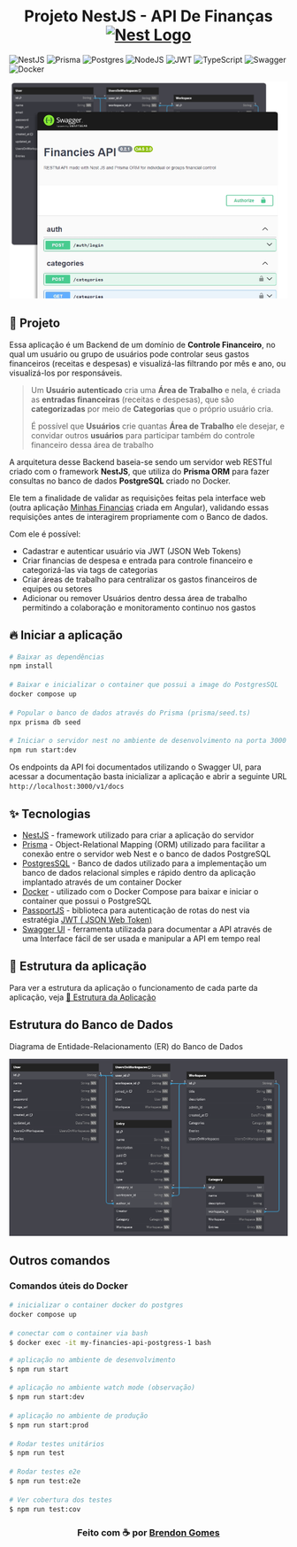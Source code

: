 <h1 align="center">
  Projeto NestJS - API De Finanças
  <a href="http://nestjs.com/" target="blank"><img src="https://nestjs.com/img/logo-small.svg" width="32" alt="Nest Logo" /></a>
</h1>

<p align="center">

  ![NestJS](https://img.shields.io/badge/nestjs-%23E0234E.svg?style=for-the-badge&logo=nestjs&logoColor=white)
  ![Prisma](https://img.shields.io/badge/Prisma-3982CE?style=for-the-badge&logo=Prisma&logoColor=white)
  ![Postgres](https://img.shields.io/badge/postgres-%23316192.svg?style=for-the-badge&logo=postgresql&logoColor=white)
  ![NodeJS](https://img.shields.io/badge/node.js-6DA55F?style=for-the-badge&logo=node.js&logoColor=white)
  ![JWT](https://img.shields.io/badge/JWT-black?style=for-the-badge&logo=JSON%20web%20tokens)
  ![TypeScript](https://img.shields.io/badge/typescript-%23007ACC.svg?style=for-the-badge&logo=typescript&logoColor=white)
  ![Swagger](https://img.shields.io/badge/-Swagger-%23Clojure?style=for-the-badge&logo=swagger&logoColor=white)
  ![Docker](https://img.shields.io/badge/docker-%230db7ed.svg?style=for-the-badge&logo=docker&logoColor=white)

</p>

<p align="center">
  <img alt="Imagem do Swagger UI" src="./docs/assets/banner.png" width="580px">
</p>

## 🗿 Projeto

Essa aplicação é um Backend de um domínio de **Controle Financeiro**, no qual um usuário ou grupo de usuários pode controlar seus gastos financeiros (receitas e despesas) e visualizá-las filtrando por mês e ano, ou visualizá-los por responsáveis.

> Um **Usuário autenticado** cria uma **Área de Trabalho** e nela, é criada as **entradas financeiras** (receitas e despesas), que são **categorizadas** por meio de **Categorias** que o próprio usuário cria.
>
> É possível que **Usuários** crie quantas **Área de Trabalho** ele desejar, e convidar outros **usuários** para participar também do controle financeiro dessa área de trabalho

A arquitetura desse Backend baseia-se sendo um servidor web RESTful criado com o framework **NestJS**, que utiliza do **Prisma ORM** para fazer consultas no banco de dados **PostgreSQL** criado no Docker.

Ele tem a finalidade de validar as requisições feitas pela interface web (outra aplicação [Minhas Financias](https://github.com/Brendon3578/project-angular-my-financies) criada em Angular), validando essas requisições antes de interagirem propriamente com o Banco de dados.

Com ele é possível:

- Cadastrar e autenticar usuário via JWT (JSON Web Tokens)
- Criar financias de despesa e entrada para controle financeiro e categorizá-las via tags de categorias
- Criar áreas de trabalho para centralizar os gastos financeiros de equipes ou setores
- Adicionar ou remover Usuários dentro dessa área de trabalho permitindo a colaboração e monitoramento continuo nos gastos

## 🔥 Iniciar a aplicação

```bash
# Baixar as dependências
npm install

# Baixar e inicializar o container que possui a image do PostgresSQL
docker compose up

# Popular o banco de dados através do Prisma (prisma/seed.ts)
npx prisma db seed

# Iniciar o servidor nest no ambiente de desenvolvimento na porta 3000 (http://localhost:3000)
npm run start:dev
```

Os endpoints da API foi documentados utilizando o Swagger UI, para acessar a documentação basta inicializar a aplicação e abrir a seguinte URL `http://localhost:3000/v1/docs`

## ✨ Tecnologias

- [NestJS](https://nestjs.com/) - framework utilizado para criar a aplicação do servidor
- [Prisma](https://www.prisma.io/) - Object-Relational Mapping (ORM) utilizado para facilitar a conexão entre o servidor web Nest e o banco de dados PostgreSQL
- [PostgresSQL](https://www.postgresql.org/) - Banco de dados utilizado para a implementação um banco de dados relacional simples e rápido dentro da aplicação implantado através de um container Docker
- [Docker](https://www.docker.com/) - utilizado com o Docker Compose para baixar e iniciar o container que possui o PostgreSQL
- [PassportJS](https://www.passportjs.org/) - biblioteca  para autenticação de rotas do nest via estratégia [JWT ( JSON Web Token)](https://jwt.io/)
- [Swagger UI](https://swagger.io/tools/swagger-ui/) - ferramenta utilizada para documentar a API através de uma Interface fácil de ser usada e manipular a API em tempo real

## 🔮 Estrutura da aplicação

Para ver a estrutura da aplicação o funcionamento de cada parte da aplicação, veja [📁 Estrutura da Aplicação](./docs/application.md)

## Estrutura do Banco de Dados

Diagrama de Entidade-Relacionamento (ER) do Banco de Dados

<center>
  <img src="./prisma/dbml/diagram.png" alt="Diagrama de Entidade-Relacionamento">
</center>

## Outros comandos

### Comandos úteis do Docker

```bash
# inicializar o container docker do postgres
docker compose up

# conectar com o container via bash
$ docker exec -it my-financies-api-postgress-1 bash
```

```bash
# aplicação no ambiente de desenvolvimento
$ npm run start

# aplicação no ambiente watch mode (observação)
$ npm run start:dev

# aplicação no ambiente de produção
$ npm run start:prod

# Rodar testes unitários
$ npm run test

# Rodar testes e2e
$ npm run test:e2e

# Ver cobertura dos testes
$ npm run test:cov
```

<h3 align="center">
    Feito com ☕ por <a href="https://github.com/Brendon3578"> Brendon Gomes</a>
</h3>
